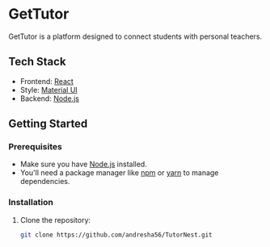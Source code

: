 # GetTutor

GetTutor is a platform designed to connect students with personal teachers.
## Tech Stack

- Frontend: [React](https://react.dev/)
- Style: [Material UI](https://mui.com/material-ui/)
- Backend: [Node.js](https://nodejs.org/docs/latest/api/)

## Getting Started

### Prerequisites

- Make sure you have [Node.js](https://nodejs.org/) installed.
- You'll need a package manager like [npm](https://www.npmjs.com/) or [yarn](https://yarnpkg.com/) to manage dependencies.

### Installation

1. Clone the repository:

   ```bash
   git clone https://github.com/andresha56/TutorNest.git

